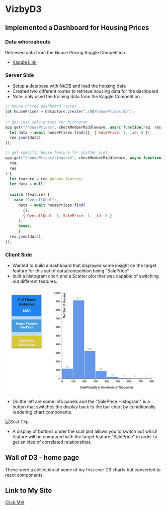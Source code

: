 # VizbyD3

## Implemented a Dashboard for Housing Prices


### Data whereabouts 

Retrieved data from the House Pricing Kaggle Competition

- [Kaggle Link](https://www.kaggle.com/c/house-prices-advanced-regression-techniques)


### Server Side

- Setup a database with NeDB and load the housing data
- Created two different routes to retrieve housing data for the dashboard
- Note: only used the training data from the Kaggle Competition

```javascript
// House Prices dashboard routes
let housePrices = Datastore.create("./DB/housePrices.db");

// get just sale prices for histogram
app.get("/housePrices", checkMemberMiddleware, async function(req, res) {
  let data = await housePrices.find({}, { SalePrice: 1, _id: 0 });
  res.json(data);
});
```

```javascript 
// get specific house feature for scatter plot 
app.get("/housePrices/:feature", checkMemberMiddleware, async function(
  req,
  res
) {
  let feature = req.params.feature;
  let data = null;

  switch (feature) {
    case "OverallQual":
      data = await housePrices.find(
        {},
        { OverallQual: 1, SalePrice: 1, _id: 0 }
      );
      break;
      }
  res.json(data);
});
```


### Client Side

- Wanted to build a dashboard that displayed some insight on the target feature for this set of data/competition being "SalePrice"
- built a histogram chart and a Scatter plot that was capable of switching out different features.  

![Bar Chart](images/barchart.png)

- On the left are some info panels and the "SalePrice Histogram" is a button that switches the display back to the bar chart by conditionally rendering chart components.  

![Scat Clip](clips/scatSelection.gif)

- A display of buttons under the scat plot allows you to switch out which feature will be compared with the target feature "SalePrice" in order to get an idea of correlated relationships.  


## Wall of D3 - home page

These were a collection of some of my first ever D3 charts but converted to react components.  


## Link to My Site 

[Click Me!](https://vizbyd3.com/)




